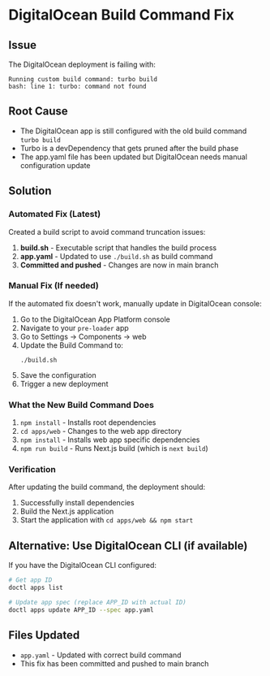 # DigitalOcean Build Command Fix

## Issue
The DigitalOcean deployment is failing with:
```
Running custom build command: turbo build
bash: line 1: turbo: command not found
```

## Root Cause
- The DigitalOcean app is still configured with the old build command `turbo build`
- Turbo is a devDependency that gets pruned after the build phase
- The app.yaml file has been updated but DigitalOcean needs manual configuration update

## Solution

### Automated Fix (Latest)
Created a build script to avoid command truncation issues:

1. **build.sh** - Executable script that handles the build process
2. **app.yaml** - Updated to use `./build.sh` as build command
3. **Committed and pushed** - Changes are now in main branch

### Manual Fix (If needed)
If the automated fix doesn't work, manually update in DigitalOcean console:
1. Go to the DigitalOcean App Platform console
2. Navigate to your `pre-loader` app
3. Go to Settings → Components → web
4. Update the Build Command to:
   ```
   ./build.sh
   ```
5. Save the configuration
6. Trigger a new deployment

### What the New Build Command Does
1. `npm install` - Installs root dependencies
2. `cd apps/web` - Changes to the web app directory
3. `npm install` - Installs web app specific dependencies
4. `npm run build` - Runs Next.js build (which is `next build`)

### Verification
After updating the build command, the deployment should:
1. Successfully install dependencies
2. Build the Next.js application
3. Start the application with `cd apps/web && npm start`

## Alternative: Use DigitalOcean CLI (if available)
If you have the DigitalOcean CLI configured:
```bash
# Get app ID
doctl apps list

# Update app spec (replace APP_ID with actual ID)
doctl apps update APP_ID --spec app.yaml
```

## Files Updated
- `app.yaml` - Updated with correct build command
- This fix has been committed and pushed to main branch
